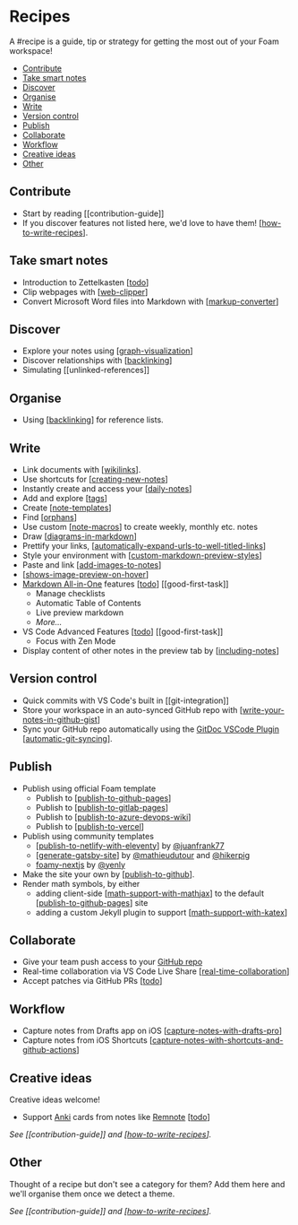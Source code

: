 <!-- omit in toc -->
# Recipes

A #recipe is a guide, tip or strategy for getting the most out of your Foam workspace!

- [Contribute](#contribute)
- [Take smart notes](#take-smart-notes)
- [Discover](#discover)
- [Organise](#organise)
- [Write](#write)
- [Version control](#version-control)
- [Publish](#publish)
- [Collaborate](#collaborate)
- [Workflow](#workflow)
- [Creative ideas](#creative-ideas)
- [Other](#other)

## Contribute

- Start by reading [[contribution-guide]]
- If you discover features not listed here, we'd love to have them! [[how-to-write-recipes]].

## Take smart notes

- Introduction to Zettelkasten [[todo]]
- Clip webpages with [[web-clipper]]
- Convert Microsoft Word files into Markdown with [[markup-converter]]

## Discover

- Explore your notes using [[graph-visualization]]
- Discover relationships with [[backlinking]]
- Simulating [[unlinked-references]]

## Organise

- Using [[backlinking]] for reference lists.

## Write

- Link documents with [[wikilinks]].
- Use shortcuts for [[creating-new-notes]]
- Instantly create and access your [[daily-notes]]
- Add and explore [[tags]]
- Create [[note-templates]]
- Find [[orphans]]
- Use custom [[note-macros]] to create weekly, monthly etc. notes
- Draw [[diagrams-in-markdown]]
- Prettify your links, [[automatically-expand-urls-to-well-titled-links]]
- Style your environment with [[custom-markdown-preview-styles]]
- Paste and link [[add-images-to-notes]]
- [[shows-image-preview-on-hover]]
- [Markdown All-in-One](https://marketplace.visualstudio.com/items?itemName=yzhang.markdown-all-in-one) features [[todo]] [[good-first-task]]
  - Manage checklists
  - Automatic Table of Contents
  - Live preview markdown
  - _More..._
- VS Code Advanced Features [[todo]] [[good-first-task]]
  - Focus with Zen Mode
- Display content of other notes in the preview tab by [[including-notes]]

## Version control

- Quick commits with VS Code's built in [[git-integration]]
- Store your workspace in an auto-synced GitHub repo with [[write-your-notes-in-github-gist]]
- Sync your GitHub repo automatically using the [GitDoc VSCode Plugin](https://marketplace.visualstudio.com/items?itemName=vsls-contrib.gitdoc) [[automatic-git-syncing]].

## Publish

- Publish using official Foam template
  - Publish to [[publish-to-github-pages]]
  - Publish to [[publish-to-gitlab-pages]]
  - Publish to [[publish-to-azure-devops-wiki]]
  - Publish to [[publish-to-vercel]]
- Publish using community templates
  - [[publish-to-netlify-with-eleventy]] by [@juanfrank77](https://github.com/juanfrank77)
  - [[generate-gatsby-site]] by [@mathieudutour](https://github.com/mathieudutour) and [@hikerpig](https://github.com/hikerpig)
  - [foamy-nextjs](https://github.com/yenly/foamy-nextjs) by [@yenly](https://github.com/yenly)
- Make the site your own by [[publish-to-github]].
- Render math symbols, by either
  - adding client-side [[math-support-with-mathjax]] to the default [[publish-to-github-pages]] site
  - adding a custom Jekyll plugin to support [[math-support-with-katex]]

## Collaborate

- Give your team push access to your [GitHub repo](https://docs.github.com/en/account-and-profile/setting-up-and-managing-your-personal-account-on-github/managing-access-to-your-personal-repositories/inviting-collaborators-to-a-personal-repository)
- Real-time collaboration via VS Code Live Share [[real-time-collaboration]]
- Accept patches via GitHub PRs [[todo]]

## Workflow

- Capture notes from Drafts app on iOS [[capture-notes-with-drafts-pro]]
- Capture notes from iOS Shortcuts [[capture-notes-with-shortcuts-and-github-actions]]

## Creative ideas

Creative ideas welcome!

- Support [Anki](https://apps.ankiweb.net/) cards from notes like [Remnote](https://www.remnote.io/) [[todo]]

_See [[contribution-guide]] and [[how-to-write-recipes]]._

## Other

Thought of a recipe but don't see a category for them? Add them here and we'll organise them once we detect a theme.

_See [[contribution-guide]] and [[how-to-write-recipes]]._


[//begin]: # "Autogenerated link references for markdown compatibility"
[how-to-write-recipes]: how-to-write-recipes "How to Write Recipes"
[todo]: ../../todo "Todo"
[web-clipper]: web-clipper "Web Clipper"
[markup-converter]: markup-converter "Markup Converter"
[graph-visualization]: ../features/graph-visualization "Graph Visualization"
[backlinking]: ../features/backlinking "Backlinking"
[wikilinks]: ../features/wikilinks "Wikilinks"
[creating-new-notes]: ../getting-started/creating-new-notes "Creating New Notes"
[daily-notes]: ../features/daily-notes "Daily Notes"
[tags]: ../features/tags "Tags"
[note-templates]: ../features/note-templates "Note Templates"
[orphans]: ../tools/orphans "Orphaned Notes"
[note-macros]: note-macros "Custom Note Macros"
[diagrams-in-markdown]: diagrams-in-markdown "Diagrams in Markdown"
[automatically-expand-urls-to-well-titled-links]: automatically-expand-urls-to-well-titled-links "Automatically Expand URLs to Well-Titled Links"
[custom-markdown-preview-styles]: ../features/custom-markdown-preview-styles "Custom Markdown Preview Styles"
[add-images-to-notes]: add-images-to-notes "Add images to your notes"
[shows-image-preview-on-hover]: shows-image-preview-on-hover "Shows Image Preview on Hover"
[including-notes]: ../features/including-notes "Including notes in a note"
[write-your-notes-in-github-gist]: write-your-notes-in-github-gist "Write your notes in GitHub Gist"
[automatic-git-syncing]: automatic-git-syncing "Automatically Sync with Git"
[publish-to-github-pages]: ../publishing/publish-to-github-pages "GitHub Pages"
[publish-to-gitlab-pages]: ../publishing/publish-to-gitlab-pages "GitLab Pages"
[publish-to-azure-devops-wiki]: ../publishing/publish-to-azure-devops-wiki "Publish to Azure DevOps Wiki"
[publish-to-vercel]: ../publishing/publish-to-vercel "Publish to Vercel"
[publish-to-netlify-with-eleventy]: ../publishing/publish-to-netlify-with-eleventy "Publish to Netlify with Eleventy"
[generate-gatsby-site]: ../publishing/generate-gatsby-site "Generate a site using Gatsby"
[publish-to-github]: ../publishing/publish-to-github "Publish to GitHub"
[math-support-with-mathjax]: ../publishing/math-support-with-mathjax "Math Support"
[math-support-with-katex]: ../publishing/math-support-with-katex "Katex Math Rendering"
[real-time-collaboration]: real-time-collaboration "Real-time Collaboration"
[capture-notes-with-drafts-pro]: capture-notes-with-drafts-pro "Capture Notes With Drafts Pro"
[capture-notes-with-shortcuts-and-github-actions]: capture-notes-with-shortcuts-and-github-actions "Capture Notes With Shortcuts and GitHub Actions"
[//end]: # "Autogenerated link references"